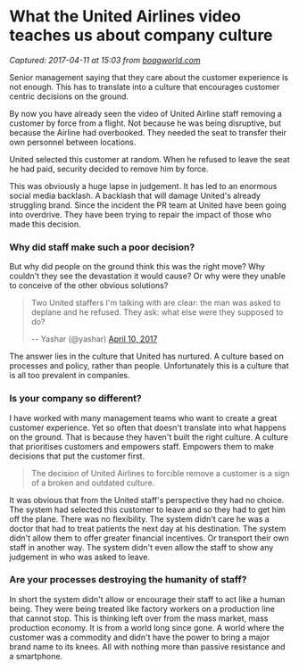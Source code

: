 # What the United Airlines video teaches us about company culture

_Captured: 2017-04-11 at 15:03 from [boagworld.com](https://boagworld.com/usability/united-airlines/?utm_campaign=coschedule&utm_source=twitter&utm_medium=boagworld&utm_content=What%20the%20United%20Airlines%20video%20teaches%20us%20about%20company%20culture)_

Senior management saying that they care about the customer experience is not enough. This has to translate into a culture that encourages customer centric decisions on the ground.

By now you have already seen the video of United Airline staff removing a customer by force from a flight. Not because he was being disruptive, but because the Airline had overbooked. They needed the seat to transfer their own personnel between locations.

United selected this customer at random. When he refused to leave the seat he had paid, security decided to remove him by force.

This was obviously a huge lapse in judgement. It has led to an enormous social media backlash. A backlash that will damage United's already struggling brand. Since the incident the PR team at United have been going into overdrive. They have been trying to repair the impact of those who made this decision.

### Why did staff make such a poor decision?

But why did people on the ground think this was the right move? Why couldn't they see the devastation it would cause? Or why were they unable to conceive of the other obvious solutions?

> Two United staffers I'm talking with are clear: the man was asked to deplane and he refused. They ask: what else were they supposed to do?
> 
> -- Yashar (@yashar) [April 10, 2017](https://twitter.com/yashar/status/851426883606634496)

The answer lies in the culture that United has nurtured. A culture based on processes and policy, rather than people. Unfortunately this is a culture that is all too prevalent in companies.

### Is your company so different?

I have worked with many management teams who want to create a great customer experience. Yet so often that doesn't translate into what happens on the ground. That is because they haven't built the right culture. A culture that prioritises customers and empowers staff. Empowers them to make decisions that put the customer first.

> The decision of United Airlines to forcible remove a customer is a sign of a broken and outdated culture.

It was obvious that from the United staff's perspective they had no choice. The system had selected this customer to leave and so they had to get him off the plane. There was no flexibility. The system didn't care he was a doctor that had to treat patients the next day at his destination. The system didn't allow them to offer greater financial incentives. Or transport their own staff in another way. The system didn't even allow the staff to show any judgement in who was asked to leave.

### Are your processes destroying the humanity of staff?

In short the system didn't allow or encourage their staff to act like a human being. They were being treated like factory workers on a production line that cannot stop. This is thinking left over from the mass market, mass production economy. It is from a world long since gone. A world where the customer was a commodity and didn't have the power to bring a major brand name to its knees. All with nothing more than passive resistance and a smartphone.
